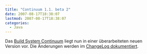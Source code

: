 ```yaml
---
title: "Continuum 1.1. beta 2"
date: 2007-08-17T18:38:07
lastmod: 2007-08-17T18:38:07
categories:
  - Java
---
```

Das [Build System Continuum](http://maven.apache.org/continuum) liegt nun in einer überarbeiteten neuen Version vor. 
Die Änderungen werden im [ChangeLog dokumentiert](http://jira.codehaus.org/secure/ReleaseNote.jspa?projectId=10540&styleName=Html&version=13606).
